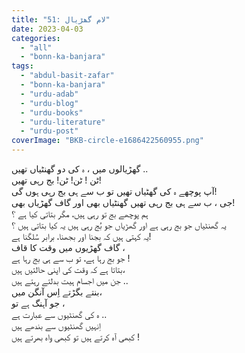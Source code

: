```yaml
---
title: "51: لام گھڑیال"
date: 2023-04-03
categories: 
  - "all"
  - "bonn-ka-banjara"
tags: 
  - "abdul-basit-zafar"
  - "bonn-ka-banjara"
  - "urdu-adab"
  - "urdu-blog"
  - "urdu-books"
  - "urdu-literature"
  - "urdu-post"
coverImage: "BKB-circle-e1686422560955.png"
---
```


گھڑیالوں میں ، ہ کی دو گھنٹیاں تھیں ..  
ٹن ! ٹن! ٹن! بج رہی تھیں!  
آپ پوچھے ہ کی گھٹیاں تھیں تو ب سے ہی بج رہی ہوں گی!  
جی ، ب سے ہی بج رہی تھیں گھنٹیاں بھی اور گاف گھڑیاں بھی!  
ہم پوچھے بج تو رہی ہیں، مگر بتاتی کیا ہے ؟  
یہ گھنٹیاں جو بج رہی ہے اور گھڑیاں جو بُج رہی ہیں یہ کیا بتاتی ہیں ؟  
یہ کہتی ہیں کہ بجنا اور بجھنا، برابر سُلگنا ہے!  
گاف گھڑیوں میں وقت کا قاف ،  
جو بج رہا ہے، تو ب سے ہی بج رہا ہے !  
بتاتا ہے کہ وقت کی اپنی حالتیں ہیں،  
جن میں اجسام ہیت بدلتے رہتے ہیں ..  
بنتے بگڑتے اِس آنگن میں،  
جو آہنگ ہے تو ،  
ہ کی گھنٹیوں سے عبارت ہے ..  
اِنہیں گھنٹیوں سے بندھے ہیں  
کبھی آہ کرتے ہیں تو کبھی واہ بھرتے ہیں !
